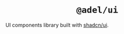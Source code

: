 <div align="center">
  <h1 align="center"><code>@adel/ui</code></h1>
</div>

UI components library built with [shadcn/ui](https://ui.shadcn.com/).

